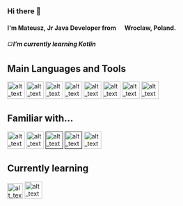 ### Hi there 👋

<h4>I'm Mateusz, Jr Java Developer from <img src="https://hatscripts.github.io/circle-flags/flags/pl.svg" width="13"/> <b>Wroclaw, Poland</b>. </h4>

<h5>◻️  I’m currently learning Kotlin </h5>

## Main Languages and Tools
[<img alt="alt_text" width="40px" src="https://cdn.jsdelivr.net/gh/devicons/devicon/icons/java/java-original-wordmark.svg" />](https://www.java.com/pl/)
[<img alt="alt_text" width="40px" src="https://cdn.jsdelivr.net/gh/devicons/devicon/icons/gradle/gradle-plain.svg" />](https://gradle.org/)
[<img alt="alt_text" width="40px" src="https://cdn.jsdelivr.net/gh/devicons/devicon/icons/apache/apache-original.svg" />](https://maven.apache.org/)
[<img alt="alt_text" width="40px" src="https://cdn.jsdelivr.net/gh/devicons/devicon/icons/intellij/intellij-original.svg" />](https://www.jetbrains.com/idea/)
[<img alt="alt_text" width="40px" src="https://cdn.jsdelivr.net/gh/devicons/devicon/icons/git/git-original.svg" />](https://git-scm.com/)
[<img alt="alt_text" width="40px" src="https://cdn.jsdelivr.net/gh/devicons/devicon/icons/bitbucket/bitbucket-original-wordmark.svg" />](https://bitbucket.org/product/)
[<img alt="alt_text" width="40px" src="https://cdn.jsdelivr.net/gh/devicons/devicon/icons/jira/jira-original-wordmark.svg" />](https://www.atlassian.com/software/jira)
[<img alt="alt_text" width="40px" src="https://cdn.jsdelivr.net/gh/devicons/devicon/icons/spring/spring-original-wordmark.svg" />](https://spring.io/)

## Familiar with...
[<img alt="alt_text" width="40px" src="https://cdn.jsdelivr.net/gh/devicons/devicon/icons/csharp/csharp-original.svg" />](https://docs.microsoft.com/en-us/dotnet/csharp/programming-guide/)
[<img alt="alt_text" width="40px" src="https://cdn.jsdelivr.net/gh/devicons/devicon/icons/angularjs/angularjs-original.svg" />](https://angular.io/)
[<img alt="alt_text" width="40px" src="https://cdn.jsdelivr.net/gh/devicons/devicon/icons/html5/html5-original-wordmark.svg" />]()
[<img alt="alt_text" width="40px" src="https://cdn.jsdelivr.net/gh/devicons/devicon/icons/css3/css3-original-wordmark.svg" />]()
[<img alt="alt_text" width="40px" src="https://cdn.jsdelivr.net/gh/devicons/devicon/icons/mysql/mysql-original-wordmark.svg" />](https://www.mysql.com/)

## Currently learning
[<img alt="alt_text" width="36px" src="https://cdn.jsdelivr.net/gh/devicons/devicon/icons/kotlin/kotlin-original.svg" />](https://kotlinlang.org/)
[<img alt="alt_text" width="40px" src="https://cdn.jsdelivr.net/gh/devicons/devicon/icons/android/android-plain.svg" />](https://www.android.com/)
